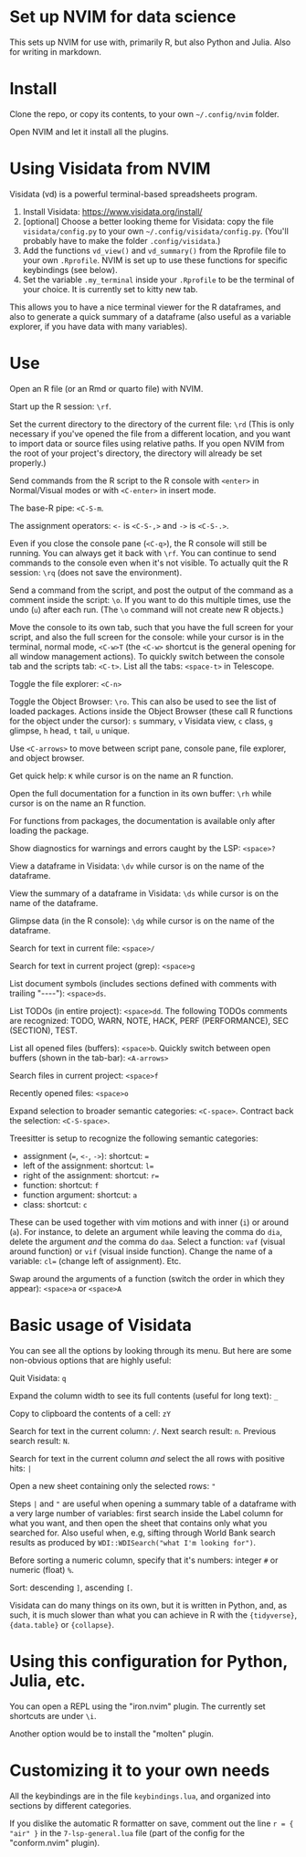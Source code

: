 # Set up NVIM for data science

This sets up NVIM for use with, primarily R, but also Python and Julia. Also for writing in markdown.

# Install

Clone the repo, or copy its contents, to your own `~/.config/nvim` folder.

Open NVIM and let it install all the plugins.

# Using Visidata from NVIM

Visidata (vd) is a powerful terminal-based spreadsheets program. 

1. Install Visidata: <https://www.visidata.org/install/>
2. [optional] Choose a better looking theme for Visidata: copy the file `visidata/config.py` to your own `~/.config/visidata/config.py`. (You'll probably have to make the folder `.config/visidata`.)
3. Add the functions `vd_view()` and `vd_summary()` from the Rprofile file to your own `.Rprofile`. NVIM is set up to use these functions for specific keybindings (see below).
4. Set the variable `.my_terminal` inside your `.Rprofile` to be the terminal of your choice. It is currently set to kitty new tab.

This allows you to have a nice terminal viewer for the R dataframes, and also to generate a quick summary of a dataframe (also useful as a variable explorer, if you have data with many variables). 

# Use

Open an R file (or an Rmd or quarto file) with NVIM. 

Start up the R session: `\rf`.

Set the current directory to the directory of the current file: `\rd` (This is only necessary if you've opened the file from a different location, and you want to import data or source files using relative paths. If you open NVIM from the root of your project's directory, the directory will already be set properly.)

Send commands from the R script to the R console with `<enter>` in Normal/Visual modes or with `<C-enter>` in insert mode. 

The base-R pipe: `<C-S-m`. 

The assignment operators: `<-` is `<C-S-,>` and `->` is `<C-S-.>`. 

Even if you close the console pane (`<C-q>`), the R console will still be running. You can always get it back with `\rf`. You can continue to send commands to the console even when it's not visible. To actually quit the R session: `\rq` (does not save the environment).

Send a command from the script, and post the output of the command as a comment inside the script: `\o`. If you want to do this multiple times, use the undo (`u`) after each run. (The `\o` command will not create new R objects.)

Move the console to its own tab, such that you have the full screen for your script, and also the full screen for the console: while your cursor is in the terminal, normal mode, `<C-w>T` (the `<C-w>` shortcut is the general opening for all window management actions). To quickly switch between the console tab and the scripts tab: `<C-t>`. List all the tabs: `<space-t>` in Telescope. 

Toggle the file explorer: `<C-n>`

Toggle the Object Browser: `\ro`. This can also be used to see the list of loaded packages. Actions inside the Object Browser (these call R functions for the object under the cursor): `s` summary, `v` Visidata view, `c` class, `g` glimpse, `h` head, `t` tail, `u` unique.

Use `<C-arrows>` to move between script pane, console pane, file explorer, and object browser.

Get quick help: `K` while cursor is on the name an R function. 

Open the full documentation for a function in its own buffer: `\rh` while cursor is on the name an R function.

For functions from packages, the documentation is available only after loading the package.

Show diagnostics for warnings and errors caught by the LSP: `<space>?`

View a dataframe in Visidata: `\dv` while cursor is on the name of the dataframe.

View the summary of a dataframe in Visidata: `\ds` while cursor is on the name of the dataframe.

Glimpse data (in the R console): `\dg` while cursor is on the name of the dataframe.

Search for text in current file: `<space>/`

Search for text in current project (grep): `<space>g`

List document symbols (includes sections defined with comments with trailing "----"): `<space>ds`. 

List TODOs (in entire project): `<space>dd`. The following TODOs comments are recognized: TODO, WARN, NOTE, HACK, PERF (PERFORMANCE), SEC (SECTION), TEST.

List all opened files (buffers): `<space>b`. Quickly switch between open buffers (shown in the tab-bar): `<A-arrows>`

Search files in current project: `<space>f`

Recently opened files: `<space>o`

Expand selection to broader semantic categories: `<C-space>`. Contract back the selection: `<C-S-space>`.

Treesitter is setup to recognize the following semantic categories:

- assignment (`=`, `<-`, `->`): shortcut: `=`
- left of the assignment: shortcut: `l=`
- right of the assignment: shortcut: `r=`
- function: shortcut: `f`
- function argument: shortcut: `a`
- class: shortcut: `c`

These can be used together with vim motions and with inner (`i`) or around (`a`). For instance, to delete an argument while leaving the comma do `dia`, delete the argument _and_ the comma do `daa`. Select a function: `vaf` (visual around function) or `vif` (visual inside function). Change the name of a variable: `cl=` (change left of assignment). Etc.

Swap around the arguments of a function (switch the order in which they appear): `<space>a` or `<space>A`

# Basic usage of Visidata

You can see all the options by looking through its menu. But here are some non-obvious options that are highly useful:

Quit Visidata: `q`

Expand the column width to see its full contents (useful for long text): `_`

Copy to clipboard the contents of a cell: `zY`

Search for text in the current column: `/`. Next search result: `n`. Previous search result: `N`.

Search for text in the current column _and_ select the all rows with positive hits: `|`

Open a new sheet containing only the selected rows: `"`

Steps `|` and `"` are useful when opening a summary table of a dataframe with a very large number of variables: first search inside the Label column for what you want, and then open the sheet that contains only what you searched for. Also useful when, e.g, sifting through World Bank search results as produced by `WDI::WDISearch("what I'm looking for")`.

Before sorting a numeric column, specify that it's numbers: integer `#` or numeric (float) `%`. 

Sort: descending `]`, ascending `[`.

Visidata can do many things on its own, but it is written in Python, and, as such, it is much slower than what you can achieve in R with the `{tidyverse}`, `{data.table}` or `{collapse}`.

# Using this configuration for Python, Julia, etc.

You can open a REPL using the "iron.nvim" plugin. The currently set shortcuts are under `\i`.

Another option would be to install the "molten" plugin.

# Customizing it to your own needs

All the keybindings are in the file `keybindings.lua`, and organized into sections by different categories.

If you dislike the automatic R formatter on save, comment out the line `r = { "air" }` in the `7-lsp-general.lua` file (part of the config for the "conform.nvim" plugin).
